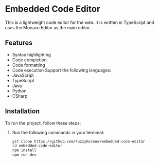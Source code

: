 # Embedded Code Editor

This is a lightweight code editor for the web. It is written in TypeScript and uses the Monaco Editor as the main editor.

## Features

- Syntax highlighting
- Code completion
- Code formatting
- Code execution
  Support the following languages:
- JavaScript
- TypeScript
- Java
- Python
- CSharp

## Installation

To run the project, follow these steps:

1. Run the following commands in your terminal:

   ```bash
   git clone https://github.com/FuzzyKosmow/embedded-code-editor
   cd embedded-code-editor
   npm install
   npm run dev
   ```
